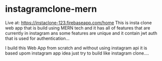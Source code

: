 # instagramclone-mern

Live at: https://instaclone-123.firebaseapp.com/home
This is insta clone web app that is build using MERN tech and
it has all of features that are currently in instagram 
ans some features are unique and it contain jwt auth that is 
used for authentication...


I build this Web App from scratch and without using instagram api it is based upom instagram app idea
just try to build like instagram clone....
